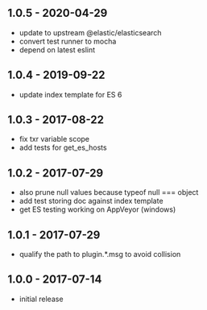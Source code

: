 
## 1.0.5 - 2020-04-29

- update to upstream @elastic/elasticsearch
- convert test runner to mocha
- depend on latest eslint


## 1.0.4 - 2019-09-22

- update index template for ES 6


## 1.0.3 - 2017-08-22

- fix txr variable scope
- add tests for get_es_hosts


## 1.0.2 - 2017-07-29

- also prune null values because typeof null === object
- add test storing doc against index template
- get ES testing working on AppVeyor (windows)


## 1.0.1 - 2017-07-29

- qualify the path to plugin.\*.msg to avoid collision


## 1.0.0 - 2017-07-14

- initial release
